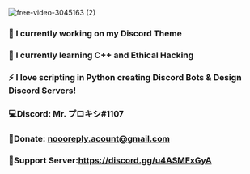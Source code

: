 ![free-video-3045163 (2)](https://user-images.githubusercontent.com/80650301/111211585-db10ca80-85ce-11eb-877a-6fab572f9854.png)
### 🔭 I currently working on my Discord Theme
### 📖 I currently learning C++ and Ethical Hacking
### ⚡ I love scripting in Python creating Discord Bots & Design Discord Servers!

### 💻Discord: Mr. プロキシ#1107                                 
### 💸Donate: noooreply.acount@gmail.com                           
### 📛Support Server:https://discord.gg/u4ASMFxGyA                              

